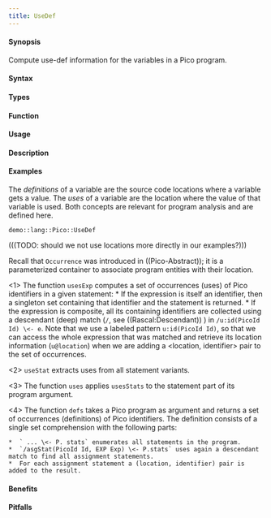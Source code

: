 ```yaml
---
title: UseDef
---
```


#### Synopsis

Compute use-def information for the variables in a Pico program.

#### Syntax

#### Types

#### Function
       
#### Usage

#### Description

#### Examples

The _definitions_ of a variable are the source code locations where a variable gets a value.
The _uses_ of a variable are the location where the value of that variable is used.
Both concepts are relevant for program analysis and are defined here.
```rascal-include
demo::lang::Pico::UseDef
```

(((TODO: should we not use locations more directly in our examples?)))

Recall that `Occurrence` was introduced in ((Pico-Abstract)); it is a parameterized container to associate program entities with their location.

<1> The function `usesExp` computes a set of occurrences (uses) of Pico identifiers in a given statement:
    * If the expression is itself an identifier, then a singleton set containing that identifier and the statement is returned.
    * If the expression is composite, all its containing identifiers are collected using a descendant (deep) match 
       (`/`, see ((Rascal:Descendant)) )   in `/u:id(PicoId Id) \<- e`. 
        Note that we use a labeled pattern `u:id(PicoId Id)`,
       so that we can access the whole expression that was matched and retrieve its 
       location information (`u@location`) when we are adding a <location, identifier> pair to the set of occurrences.
       
<2> `useStat` extracts uses from all statement variants.

<3> The function `uses` applies `usesStats` to the statement part of its program argument.

<4> The function `defs`  takes a Pico program as argument and returns a set of occurrences (definitions) of Pico identifiers.
    The definition consists of a single set comprehension with the following parts:

    *  ` ... \<- P. stats` enumerates all statements in the program.
    *  `/asgStat(PicoId Id, EXP Exp) \<- P.stats` uses again a descendant match to find all assignment statements.
    *  For each assignment statement a (location, identifier) pair is added to the result.

#### Benefits

#### Pitfalls

